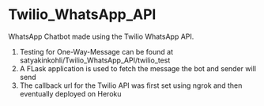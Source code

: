 # Twilio_WhatsApp_API

WhatsApp Chatbot made using the Twilio WhatsApp API.

1. Testing for One-Way-Message can be found at satyakinkohli/Twilio_WhatsApp_API/twilio_test
2. A FLask application is used to fetch the message the bot and sender will send
3. The callback url for the Twilio API was first set using ngrok and then eventually deployed on Heroku
